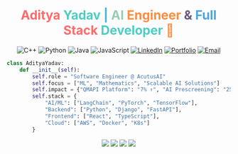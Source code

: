 <h1 align="center"><span style="color:#FF6B6B">Aditya</span> <span style="color:#4ECDC4">Yadav</span> <span style="color:#45B7D1">|</span> <span style="color:#96CEB4">AI</span> <span style="color:#FF8C42">Engineer</span> <span style="color:#6C5B7B">&</span> <span style="color:#4EA5D9">Full</span> <span style="color:#FF6B6B">Stack</span> <span style="color:#4ECDC4">Developer</span> <span style="color:#FF8C42">🚀</span></h1>
<p align="center">
  <img src="https://img.shields.io/badge/C++-00599C?style=flat-square&logo=cplusplus&logoColor=white" alt="C++"/>
  <img src="https://img.shields.io/badge/Python-3776AB?style=flat-square&logo=python&logoColor=white" alt="Python"/>
  <img src="https://img.shields.io/badge/Java-007396?style=flat-square&logo=java&logoColor=white" alt="Java"/>
  <img src="https://img.shields.io/badge/JavaScript-F7DF1E?style=flat-square&logo=javascript&logoColor=black" alt="JavaScript"/>
  <a href="https://www.linkedin.com/in/2580aditya/"><img src="https://img.shields.io/badge/LinkedIn-0077B5?style=flat-square&logo=linkedin&logoColor=white" alt="LinkedIn"/></a>
  <a href="https://portfolio-x41c.onrender.com"><img src="https://img.shields.io/badge/Portfolio-FF5722?style=flat-square&logo=google-chrome&logoColor=white" alt="Portfolio"/></a>
  <a href="mailto:adiworkprofile@gmail.com"><img src="https://img.shields.io/badge/Email-D14836?style=flat-square&logo=gmail&logoColor=white" alt="Email"/></a>
</p>


```python
class AdityaYadav:
    def __init__(self):
        self.role = "Software Engineer @ AcutusAI"
        self.focus = ["ML", "Mathematics", "Scalable AI Solutions"]
        self.impact = {"QMAPI Platform": "7% ↑", "AI Prescreening": "25% ↑"}
        self.stack = {
            "AI/ML": ["LangChain", "PyTorch", "TensorFlow"],
            "Backend": ["Python", "Django", "FastAPI"],
            "Frontend": ["React", "TypeScript"],
            "Cloud": ["AWS", "Docker", "K8s"]
        }
```

<p align="center">
  <img src="https://img.shields.io/badge/LangChain-121212?style=flat-square&logo=chainlink&logoColor=white"/>
  <img src="https://img.shields.io/badge/PyTorch-EE4C2C?style=flat-square&logo=pytorch&logoColor=white"/>
  <img src="https://img.shields.io/badge/AWS-232F3E?style=flat-square&logo=amazon-aws&logoColor=white"/>
  <img src="https://img.shields.io/badge/React-20232A?style=flat-square&logo=react&logoColor=61DAFB"/>
</p>
